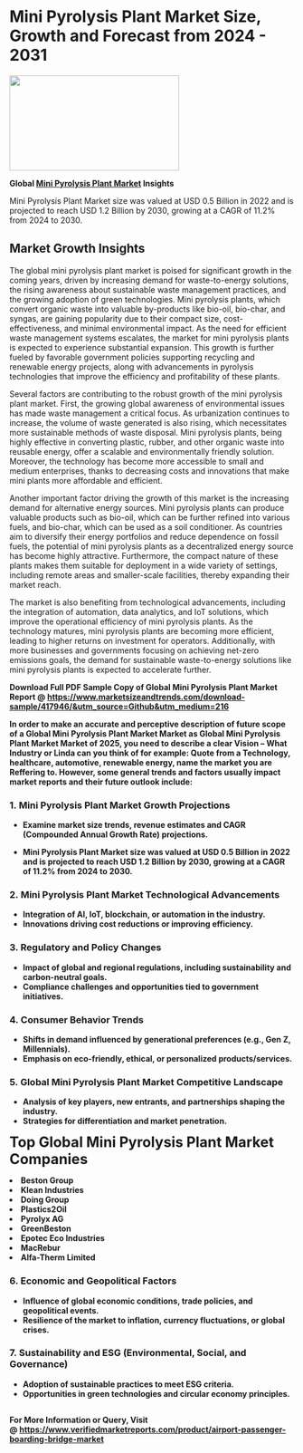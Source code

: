 <H1>Mini Pyrolysis Plant Market Size, Growth and Forecast from 2024 - 2031</H1><img class="aligncenter size-medium wp-image-584254" src="https://thirdeyenews.in/wp-content/uploads/2024/09/Global-Market-Research-300x168.jpeg" alt="" width="300" height="168" /><p><strong>Global&nbsp;<a href="https://www.marketsizeandtrends.com/download-sample/417946/&amp;utm_source=Github&utm_medium=216">Mini Pyrolysis Plant Market</a> Insights</strong></p><p>Mini Pyrolysis Plant Market size was valued at USD 0.5 Billion in 2022 and is projected to reach USD 1.2 Billion by 2030, growing at a CAGR of 11.2% from 2024 to 2030.</p><p><h2>Market Growth Insights</h2> <p>The global mini pyrolysis plant market is poised for significant growth in the coming years, driven by increasing demand for waste-to-energy solutions, the rising awareness about sustainable waste management practices, and the growing adoption of green technologies. Mini pyrolysis plants, which convert organic waste into valuable by-products like bio-oil, bio-char, and syngas, are gaining popularity due to their compact size, cost-effectiveness, and minimal environmental impact. As the need for efficient waste management systems escalates, the market for mini pyrolysis plants is expected to experience substantial expansion. This growth is further fueled by favorable government policies supporting recycling and renewable energy projects, along with advancements in pyrolysis technologies that improve the efficiency and profitability of these plants.</p> <p><strong></strong></p> <p>Several factors are contributing to the robust growth of the mini pyrolysis plant market. First, the growing global awareness of environmental issues has made waste management a critical focus. As urbanization continues to increase, the volume of waste generated is also rising, which necessitates more sustainable methods of waste disposal. Mini pyrolysis plants, being highly effective in converting plastic, rubber, and other organic waste into reusable energy, offer a scalable and environmentally friendly solution. Moreover, the technology has become more accessible to small and medium enterprises, thanks to decreasing costs and innovations that make mini plants more affordable and efficient.</p> <p>Another important factor driving the growth of this market is the increasing demand for alternative energy sources. Mini pyrolysis plants can produce valuable products such as bio-oil, which can be further refined into various fuels, and bio-char, which can be used as a soil conditioner. As countries aim to diversify their energy portfolios and reduce dependence on fossil fuels, the potential of mini pyrolysis plants as a decentralized energy source has become highly attractive. Furthermore, the compact nature of these plants makes them suitable for deployment in a wide variety of settings, including remote areas and smaller-scale facilities, thereby expanding their market reach.</p> <p>The market is also benefiting from technological advancements, including the integration of automation, data analytics, and IoT solutions, which improve the operational efficiency of mini pyrolysis plants. As the technology matures, mini pyrolysis plants are becoming more efficient, leading to higher returns on investment for operators. Additionally, with more businesses and governments focusing on achieving net-zero emissions goals, the demand for sustainable waste-to-energy solutions like mini pyrolysis plants is expected to accelerate further.</p> <p><strong></p><p><span class=""><strong>Download Full PDF Sample Copy of Global Mini Pyrolysis Plant Market Report</strong> @ <a href="https://www.marketsizeandtrends.com/download-sample/417946/&amp;utm_source=Github&utm_medium=216" target="_blank">https://www.marketsizeandtrends.com/download-sample/417946/&amp;utm_source=Github&utm_medium=216</a></span></p><p>In order to make an accurate and perceptive description of future scope of a Global&nbsp;Mini Pyrolysis Plant Market Market as Global&nbsp;Mini Pyrolysis Plant Market Market of 2025, you need to describe a clear Vision &ndash; What Industry or Linda can you think of for example: Quote from a Technology, healthcare, automotive, renewable energy, name the market you are Reffering to. However, some general trends and factors usually impact market reports and their future outlook include:</p><h3>1.&nbsp;<strong>Mini Pyrolysis Plant Market Growth Projections</strong></h3><ul><li>Examine market size trends, revenue estimates and CAGR (Compounded Annual Growth Rate) projections.</li><li><p>Mini Pyrolysis Plant Market size was valued at USD 0.5 Billion in 2022 and is projected to reach USD 1.2 Billion by 2030, growing at a CAGR of 11.2% from 2024 to 2030.</p></li></ul><h3>2.&nbsp;<strong>Mini Pyrolysis Plant Market Technological Advancements</strong></h3><ul><li>Integration of AI, IoT, blockchain, or automation in the industry.</li><li>Innovations driving cost reductions or improving efficiency.</li></ul><h3>3.&nbsp;<strong>Regulatory and Policy Changes</strong></h3><ul><li>Impact of global and regional regulations, including sustainability and carbon-neutral goals.</li><li>Compliance challenges and opportunities tied to government initiatives.</li></ul><h3>4.&nbsp;<strong>Consumer Behavior Trends</strong></h3><ul><li>Shifts in demand influenced by generational preferences (e.g., Gen Z, Millennials).</li><li>Emphasis on eco-friendly, ethical, or personalized products/services.</li></ul><h3>5.&nbsp;<strong>Global Mini Pyrolysis Plant Market Competitive Landscape</strong></h3><ul><li>Analysis of key players, new entrants, and partnerships shaping the industry.</li><li>Strategies for differentiation and market penetration.</li></ul><p data-pm-slice="1 1 []"><span style="color: inherit; font-family: inherit; font-size: 25px;">Top Global Mini Pyrolysis Plant Market Companies</span></p><div class="" data-test-id=""><p><li>Beston Group</li><li> Klean Industries</li><li> Doing Group</li><li> Plastics2Oil</li><li> Pyrolyx AG</li><li> GreenBeston</li><li> Epotec Eco Industries</li><li> MacRebur</li><li> Alfa-Therm Limited</li></p></div><h3>6.&nbsp;<strong>Economic and Geopolitical Factors</strong></h3><ul><li>Influence of global economic conditions, trade policies, and geopolitical events.</li><li>Resilience of the market to inflation, currency fluctuations, or global crises.</li></ul><h3>7.&nbsp;<strong>Sustainability and ESG (Environmental, Social, and Governance)</strong></h3><ul><li>Adoption of sustainable practices to meet ESG criteria.</li><li>Opportunities in green technologies and circular economy principles.</li></ul><h2><strong style="font-size: 14px;">For More Information or Query, Visit @&nbsp;</strong><a style="background-color: #ffffff; font-size: 14px;" href="https://www.marketsizeandtrends.com/report/mini-pyrolysis-plant-market/" target="_blank">https://www.verifiedmarketreports.com/product/airport-passenger-boarding-bridge-market</a></h2>

